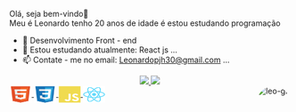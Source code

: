 Olá, seja bem-vindo👋 <br>
Meu é Leonardo tenho 20 anos de idade é estou estudando programação

- 🔭 Desenvolvimento Front - end
- 🌱 Estou estudando atualmente: React js ...
- 📫 Contate - me no email: Leonardopjh30@gmail.com ...

<div align="center">
  <a href="https://github.com/Leonardoaugusto77">
  <img height="180em" src="https://github-readme-stats.vercel.app/api?username=Leonardoaugusto77&show_icons=true&theme=dracula&include_all_commits=true&count_private=true"/>
  <img height="180em" src="https://github-readme-stats.vercel.app/api/top-langs/?username=Leonardoaugusto77&layout=compact&langs_count=7&theme=dracula"/>
</div>
  
<div>
  <img align="center" alt="leo-HTML" height="30" width="40" src="https://raw.githubusercontent.com/devicons/devicon/master/icons/html5/html5-original.svg">
  <img align="center" alt="leo-CSS" height="30" width="40" src="https://raw.githubusercontent.com/devicons/devicon/master/icons/css3/css3-original.svg">
  <img align="center" alt="leo-Js" height="30" width="40" src="https://raw.githubusercontent.com/devicons/devicon/master/icons/javascript/javascript-plain.svg">
  <img align="center" alt="leo-React" height="30" width="40" src="https://raw.githubusercontent.com/devicons/devicon/master/icons/react/react-original.svg">
  <img align="right" alt="leo-gif" height="150" style="border-radius:50px; src="https://uploads.spiritfanfiction.com/fanfics/capitulos/201912/kin-sarutobi-kakashi-hatake-18183703-271220191721.gif" " 
</div>
 
  
  
